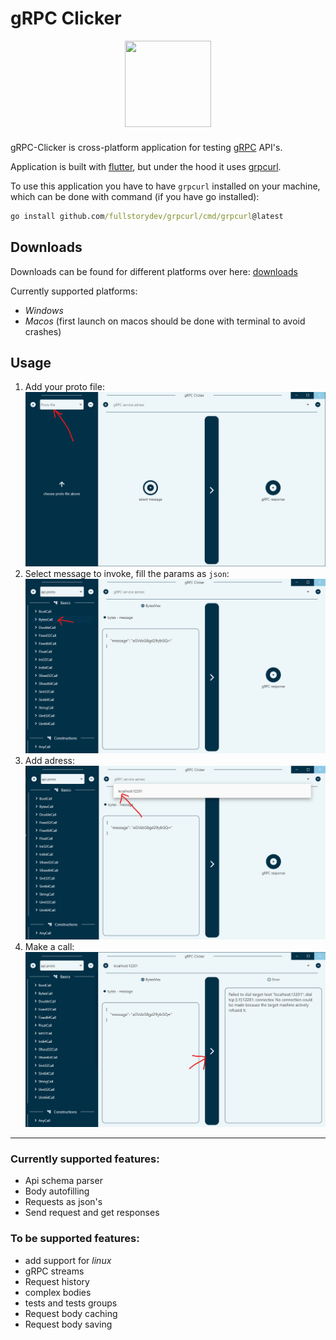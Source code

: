 # gRPC Clicker

<p align="center">
<img align="center" style="padding-left: 10px; padding-right: 10px; padding-bottom: 10px;" width="138px" height="138px" src="icon.png" /> 
</p>

gRPC-Clicker is cross-platform application for testing [gRPC](https://grpc.io) API's.

Application is built with [flutter](https://flutter.dev), but under the hood it uses [grpcurl](https://github.com/fullstorydev/grpcurl).

To use this application you have to have `grpcurl` installed on your machine, which can be done with command (if you have go installed):

```cmd
go install github.com/fullstorydev/grpcurl/cmd/grpcurl@latest
```

## Downloads

Downloads can be found for different platforms over here: [downloads](download/)

Currently supported platforms:
- *Windows*
- *Macos* (first launch on macos should be done with terminal to avoid crashes)

## Usage

1. Add your proto file:
   ![](example/1.png)
2. Select message to invoke, fill the params as `json`:
   ![](example/2.png)
3. Add adress:
   ![](example/3.png)
4. Make a call:
   ![](example/4.png)

---

### Currently supported features:

- Api schema parser
- Body autofilling
- Requests as json's
- Send request and get responses

### To be supported features:

- add support for *linux*
- gRPC streams
- Request history
- complex bodies
- tests and tests groups
- Request body caching
- Request body saving
